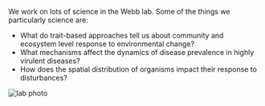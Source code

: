 We work on lots of science in the Webb lab.  Some of the things we particularly science are:

* What do trait-based approaches tell us about community and ecosystem level response to environmental change?
* What mechanisms affect the dynamics of disease prevalence in highly virulent diseases?
* How does the spatial distribution of organisms impact their response to disturbances?

![lab photo](assets/lab_spring2015.jpg)
